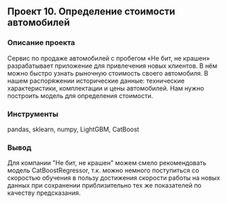 ## Проект 10. Определение стоимости автомобилей

### Описание проекта

Сервис по продаже автомобилей с пробегом «Не бит, не крашен» разрабатывает приложение для привлечения новых клиентов. В нём можно быстро узнать рыночную стоимость своего автомобиля. В нашем распоряжении исторические данные: технические характеристики, комплектации и цены автомобилей. Нам нужно построить модель для определения стоимости.

### Инструменты
pandas, sklearn, numpy, LightGBM, CatBoost

### Вывод
Для компании "Не бит, не крашен" можем смело рекомендовать модель CatBoostRegressor, т.к. можно немного поступиться со скоростью обучения в пользу достижения скорости работы на новых данных при сохранении приблизительно тех же показателей по качеству предсказания.
